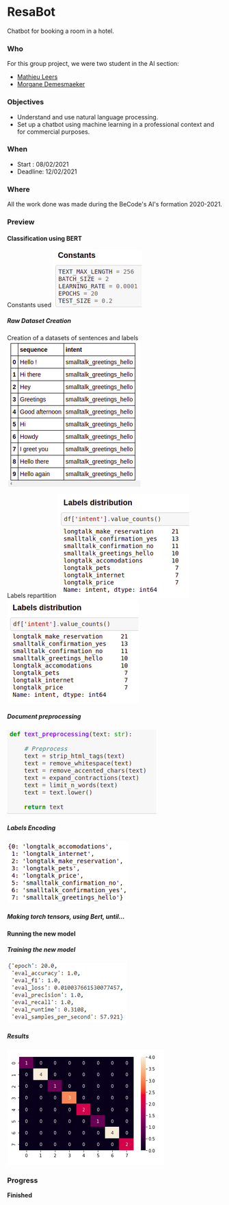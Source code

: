 # ResaBot
Chatbot for booking a room in a hotel.


### Who
For this group project, we were two student in the AI section:
- [Mathieu Leers](https://github.com/leersmathieu)
- [Morgane Demesmaeker](https://github.com/Demesmaeker)


### Objectives
- Understand and use natural language processing.
- Set up a chatbot using machine learning in a professional context and for commercial purposes.


### When
- Start : 08/02/2021
- Deadline: 12/02/2021


### Where
All the work done was made during the BeCode's AI's formation 2020-2021.


### Preview

#### Classification using BERT

Constants used
![Constants](https://github.com/leersmathieu/ResaBot/blob/main/preview/constants.png)


##### Raw Dataset Creation

Creation of a datasets of sentences and labels
![Dataset](https://github.com/leersmathieu/ResaBot/blob/main/preview/head_dataset.png)

Labels repartition
![Labels repartition](https://github.com/leersmathieu/ResaBot/blob/main/preview/labels_distribution1.png)
![Labels repartition](https://github.com/leersmathieu/ResaBot/blob/main/preview/labels_distribution1.png)


##### Document preprocessing
![Preprocessing](https://github.com/leersmathieu/ResaBot/blob/main/preview/preprocessing.png)


##### Labels Encoding
![Labels](https://github.com/leersmathieu/ResaBot/blob/main/preview/labels_encoding.png)


##### Making torch tensors, using Bert, until...


#### Running the new model

##### Training the new model
![Training](https://github.com/leersmathieu/ResaBot/blob/main/preview/training.png)


##### Results
![Confusion matrix](https://github.com/leersmathieu/ResaBot/blob/main/preview/confusion_matrix.png)


### Progress
**Finished**
